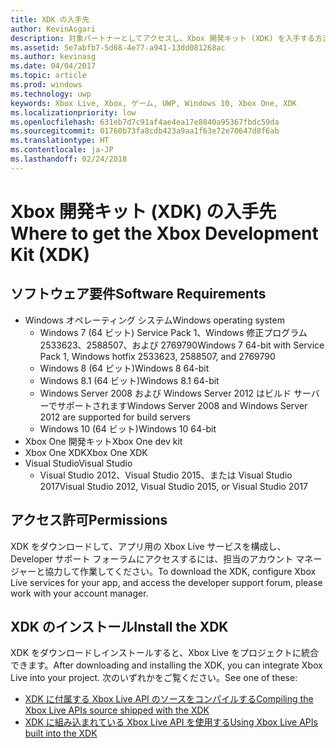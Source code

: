 ```yaml
---
title: XDK の入手先
author: KevinAsgari
description: 対象パートナーとしてアクセスし、Xbox 開発キット (XDK) を入手する方法について説明します。
ms.assetid: 5e7abfb7-5d68-4e77-a941-13dd081268ac
ms.author: kevinasg
ms.date: 04/04/2017
ms.topic: article
ms.prod: windows
ms.technology: uwp
keywords: Xbox Live, Xbox, ゲーム, UWP, Windows 10, Xbox One, XDK
ms.localizationpriority: low
ms.openlocfilehash: 631eb7d7c91af4ae4ea17e8840a95367fbdc59da
ms.sourcegitcommit: 01760b73fa8cdb423a9aa1f63e72e70647d8f6ab
ms.translationtype: HT
ms.contentlocale: ja-JP
ms.lasthandoff: 02/24/2018
---
```

# <a name="where-to-get-the-xbox-development-kit-xdk"></a><span data-ttu-id="c63fb-104">Xbox 開発キット (XDK) の入手先</span><span class="sxs-lookup"><span data-stu-id="c63fb-104">Where to get the Xbox Development Kit (XDK)</span></span>

## <a name="software-requirements"></a><span data-ttu-id="c63fb-105">ソフトウェア要件</span><span class="sxs-lookup"><span data-stu-id="c63fb-105">Software Requirements</span></span>
- <span data-ttu-id="c63fb-106">Windows オペレーティング システム</span><span class="sxs-lookup"><span data-stu-id="c63fb-106">Windows operating system</span></span>
    - <span data-ttu-id="c63fb-107">Windows 7 (64 ビット) Service Pack 1、Windows 修正プログラム 2533623、2588507、および 2769790</span><span class="sxs-lookup"><span data-stu-id="c63fb-107">Windows 7 64-bit with Service Pack 1, Windows hotfix 2533623, 2588507, and 2769790</span></span>
    - <span data-ttu-id="c63fb-108">Windows 8 (64 ビット)</span><span class="sxs-lookup"><span data-stu-id="c63fb-108">Windows 8 64-bit</span></span>
    - <span data-ttu-id="c63fb-109">Windows 8.1 (64 ビット)</span><span class="sxs-lookup"><span data-stu-id="c63fb-109">Windows 8.1 64-bit</span></span>
    - <span data-ttu-id="c63fb-110">Windows Server 2008 および Windows Server 2012 はビルド サーバーでサポートされます</span><span class="sxs-lookup"><span data-stu-id="c63fb-110">Windows Server 2008 and Windows Server 2012 are supported for build servers</span></span>
    - <span data-ttu-id="c63fb-111">Windows 10 (64 ビット)</span><span class="sxs-lookup"><span data-stu-id="c63fb-111">Windows 10 64-bit</span></span>
- <span data-ttu-id="c63fb-112">Xbox One 開発キット</span><span class="sxs-lookup"><span data-stu-id="c63fb-112">Xbox One dev kit</span></span>
- <span data-ttu-id="c63fb-113">Xbox One XDK</span><span class="sxs-lookup"><span data-stu-id="c63fb-113">Xbox One XDK</span></span>
- <span data-ttu-id="c63fb-114">Visual Studio</span><span class="sxs-lookup"><span data-stu-id="c63fb-114">Visual Studio</span></span>
    - <span data-ttu-id="c63fb-115">Visual Studio 2012、Visual Studio 2015、または Visual Studio 2017</span><span class="sxs-lookup"><span data-stu-id="c63fb-115">Visual Studio 2012, Visual Studio 2015, or Visual Studio 2017</span></span>

## <a name="permissions"></a><span data-ttu-id="c63fb-116">アクセス許可</span><span class="sxs-lookup"><span data-stu-id="c63fb-116">Permissions</span></span>
<span data-ttu-id="c63fb-117">XDK をダウンロードして、アプリ用の Xbox Live サービスを構成し、Developer サポート フォーラムにアクセスするには、担当のアカウント マネージャーと協力して作業してください。</span><span class="sxs-lookup"><span data-stu-id="c63fb-117">To download the XDK, configure Xbox Live services for your app, and access the developer support forum, please work with your account manager.</span></span>

## <a name="install-the-xdk"></a><span data-ttu-id="c63fb-118">XDK のインストール</span><span class="sxs-lookup"><span data-stu-id="c63fb-118">Install the XDK</span></span>

<span data-ttu-id="c63fb-119">XDK をダウンロードしインストールすると、Xbox Live をプロジェクトに統合できます。</span><span class="sxs-lookup"><span data-stu-id="c63fb-119">After downloading and installing the XDK, you can integrate Xbox Live into your project.</span></span>  <span data-ttu-id="c63fb-120">次のいずれかをご覧ください。</span><span class="sxs-lookup"><span data-stu-id="c63fb-120">See one of these:</span></span>
- [<span data-ttu-id="c63fb-121">XDK に付属する Xbox Live API のソースをコンパイルする</span><span class="sxs-lookup"><span data-stu-id="c63fb-121">Compiling the Xbox Live APIs source shipped with the XDK</span></span>](compile-the-xdk-xbox-live-api-source.md)
- [<span data-ttu-id="c63fb-122">XDK に組み込まれている Xbox Live API を使用する</span><span class="sxs-lookup"><span data-stu-id="c63fb-122">Using Xbox Live APIs built into the XDK</span></span>](using-xbox-live-apis-built-into-the-xdk.md)

